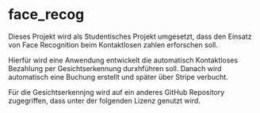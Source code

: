 # face_recog
Dieses Projekt wird als Studentisches Projekt umgesetzt, dass den Einsatz von Face Recognition beim Kontaktlosen zahlen erforschen soll. 

Hierfür wird eine Anwendung entwickelt die automatisch Kontaktloses Bezahlung per Gesichtserkennung durxhführen soll. Danach wird automatisch eine Buchung erstellt und später über Stripe verbucht.

Für die Gesichtserkennjng wird auf ein anderes GitHub Repository zugegriffen, dass unter der folgenden Lizenz genutzt wird.
